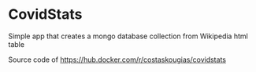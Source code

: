 # CovidStats

Simple app that creates a mongo database collection from Wikipedia html table

Source code of https://hub.docker.com/r/costaskougias/covidstats
